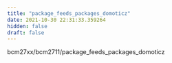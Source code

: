 ```yaml
---
title: "package_feeds_packages_domoticz"
date: 2021-10-30 22:31:33.359264
hidden: false
draft: false
---
```


bcm27xx/bcm2711/package_feeds_packages_domoticz

